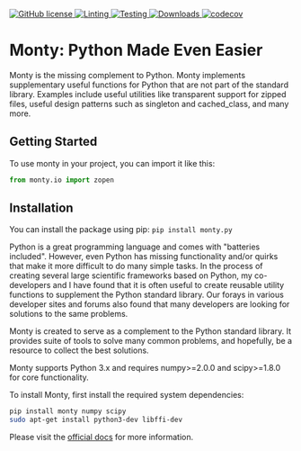 [
![GitHub license](https://img.shields.io/github/license/materialsvirtuallab/monty)
](https://github.com/materialsvirtuallab/monty/blob/main/LICENSE)
[
![Linting](https://github.com/materialsvirtuallab/monty/workflows/Linting/badge.svg)
](https://github.com/materialsvirtuallab/monty/workflows/Linting/badge.svg)
[
![Testing](https://github.com/materialsvirtuallab/monty/workflows/Testing/badge.svg)
](https://github.com/materialsvirtuallab/monty/workflows/Testing/badge.svg)
[
![Downloads](https://static.pepy.tech/badge/monty)
](https://pepy.tech/project/monty)
[
![codecov](https://codecov.io/gh/materialsvirtuallab/monty/branch/master/graph/badge.svg?token=QdfT2itxgu)
](https://codecov.io/gh/materialsvirtuallab/monty)



# Monty: Python Made Even Easier

Monty is the missing complement to Python. Monty implements supplementary
useful functions for Python that are not part of the standard library.
Examples include useful utilities like transparent support for zipped files,
useful design patterns such as singleton and cached_class, and many more.

## Getting Started

To use monty in your project, you can import it like this:

```python
from monty.io import zopen
```

## Installation

You can install the package using pip:
`pip install monty.py`



Python is a great programming language and comes with "batteries
included". However, even Python has missing functionality and/or quirks that
make it more difficult to do many simple tasks. In the process of
creating several large scientific frameworks based on Python,
my co-developers and I have found that it is often useful to create
reusable utility  functions to supplement the Python standard library. Our
forays in various developer sites and forums also found that many developers
are looking for solutions to the same problems.

Monty is created to serve as a complement to the Python standard library. It
provides suite of tools to solve many common problems, and hopefully,
be a resource to collect the best solutions.

Monty supports Python 3.x and requires numpy>=2.0.0 and scipy>=1.8.0 for core functionality.


To install Monty, first install the required system dependencies:

```bash
pip install monty numpy scipy
sudo apt-get install python3-dev libffi-dev

```



Please visit the [official docs](https://materialsvirtuallab.github.io/monty) for more information.
